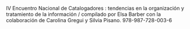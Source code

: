 IV Encuentro Nacional de Catalogadores : tendencias en la organización y tratamiento de la información / compilado por Elsa Barber con la colaboración de Carolina Gregui y Silvia Pisano. 978-987-728-003-6
